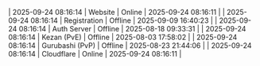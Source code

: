 | 2025-09-24 08:16:14 | Website | Online | 2025-09-24 08:16:11 |
| 2025-09-24 08:16:14 | Registration | Offline | 2025-09-09 16:40:23 |
| 2025-09-24 08:16:14 | Auth Server | Offline | 2025-08-18 09:33:31 |
| 2025-09-24 08:16:14 | Kezan (PvE) | Offline | 2025-08-03 17:58:02 |
| 2025-09-24 08:16:14 | Gurubashi (PvP) | Offline | 2025-08-23 21:44:06 |
| 2025-09-24 08:16:14 | Cloudflare | Online | 2025-09-24 08:16:11 |
